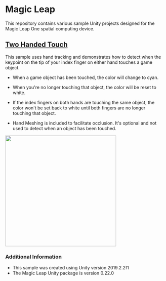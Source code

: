 # Magic Leap
This repository contains various sample Unity projects designed for the Magic Leap One spatial computing device.

## [Two Handed Touch](https://github.com/torynfarr/magic-leap/TwoHandedTouch) 
This sample uses hand tracking and demonstrates how to detect when the keypoint on the tip of your index finger on either hand touches a game object. 

- When a game object has been touched, the color will change to cyan.

- When you're no longer touching that object, the color will be reset to white. 

- If the index fingers on both hands are touching the same object, the color won't be set back to white until both fingers are no longer touching that object.

- Hand Meshing is included to facilitate occlusion. It's optional and not used to detect when an object has been touched.

<img src="https://github.com/torynfarr/magic-leap/images/twohandedtouch.gif" width="350">

### Additional Information
- This sample was created using Unity version 2019.2.2f1
- The Magic Leap Unity package is version 0.22.0